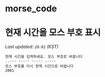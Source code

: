 # morse_code
# 현재 시간을 모스 부호 표시
<!-- MORSE_TIME_START -->
_Last updated: `20:01` (KST)_

```
현재 시간을 입력하세요. 모스 부호로 바꿉니다
..--- ----- ----- .----
모스 부호를 다시 현재 시간으로 바꿉니다
2001
```
<!-- MORSE_TIME_END -->
